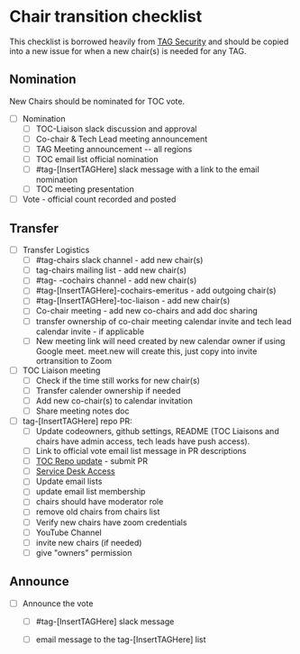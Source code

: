# Chair transition checklist

This checklist is borrowed heavily from [TAG Security](https://github.com/cncf/tag-security/blob/main/governance/chair-transition.md) and should be copied into a new issue for when a new chair(s) is needed for any TAG.

## Nomination

New Chairs should be nominated for TOC vote. 

* [ ] Nomination
  * [ ] TOC-Liaison slack discussion and approval
  * [ ] Co-chair & Tech Lead meeting announcement
  * [ ] TAG Meeting announcement -- all regions
  * [ ] TOC email list official nomination
  * [ ] #tag-[InsertTAGHere] slack message with a link to the email nomination
  * [ ] TOC meeting presentation
* [ ] Vote - official count recorded and posted

## Transfer

* [ ] Transfer Logistics
    * [ ] #tag-chairs slack channel - add new chair(s)
    * [ ] tag-chairs mailing list - add new chair(s)
    * [ ] #tag- -cochairs channel - add new chair(s)
    * [ ] #tag-[InsertTAGHere]-cochairs-emeritus - add outgoing chair(s)
    * [ ] #tag-[InsertTAGHere]-toc-liaison - add new chair(s)
    * [ ] Co-chair meeting - add new co-chairs and add doc sharing
    * [ ] transfer ownership of co-chair meeting calendar invite and tech lead calendar invite - if applicable
    * [ ] New meeting link will need created by new calendar owner if using Google meet.  meet.new will create this, just copy into invite ortransition to Zoom
* [ ] TOC Liaison meeting
    * [ ] Check if the time still works for new chair(s)
    * [ ] Transfer calender ownership if needed
    * [ ] Add new co-chair(s) to calendar invitation
    * [ ] Share meeting notes doc
* [ ] tag-[InsertTAGHere] repo PR:
    * [ ] Update codeowners, github settings, README (TOC Liaisons and chairs have admin access, tech leads have push access).
    * [ ] Link to official vote email list message in PR descriptions
    * [ ] [TOC Repo update](https://github.com/cncf/toc/tree/main/tags) - submit PR
    * [ ] [Service Desk Access](https://cncfservicedesk.atlassian.net/servicedesk/customer/portal/1)
    * [ ] Update email lists
    * [ ] update email list membership
    * [ ] chairs should have moderator role
    * [ ] remove old chairs from chairs list
    * [ ] Verify new chairs have zoom credentials
    * [ ] YouTube Channel
    * [ ] invite new chairs (if needed)
    * [ ] give "owners" permission

## Announce

* [ ] Announce the vote
  * [ ] #tag-[InsertTAGHere] slack message
  * [ ] email message to the tag-[InsertTAGHere] list

  